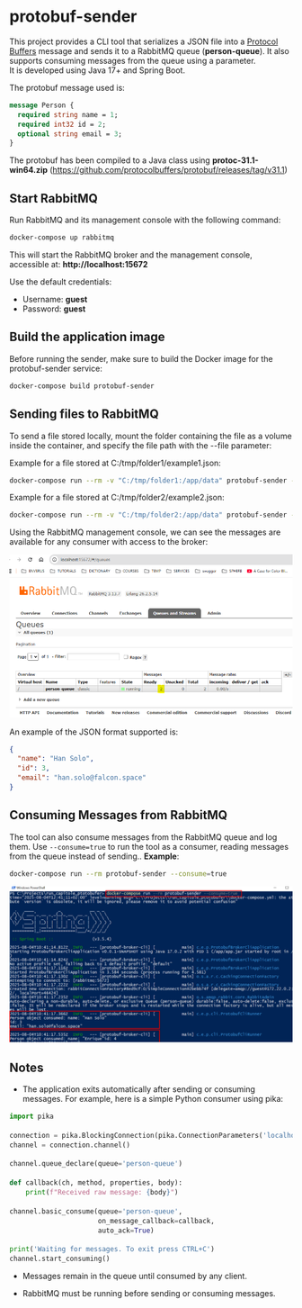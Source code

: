# protobuf-sender
This project provides a CLI tool that serializes a JSON file into a [Protocol Buffers](https://developers.google.com/protocol-buffers) message and sends it to a RabbitMQ queue (**person-queue**).
It also supports consuming messages from the queue using a parameter.  
It is developed using Java 17+ and Spring Boot.

The protobuf message used is:

```proto
message Person {
  required string name = 1;
  required int32 id = 2;
  optional string email = 3;
}
```
The protobuf has been compiled to a Java class using **protoc-31.1-win64.zip** (https://github.com/protocolbuffers/protobuf/releases/tag/v31.1)

## Start RabbitMQ

Run RabbitMQ and its management console with the following command:

```bash
docker-compose up rabbitmq
```
This will start the RabbitMQ broker and the management console, accessible at:
**http://localhost:15672**

Use the default credentials:  
- Username: **guest**  
- Password: **guest**  

## Build the application image
Before running the sender, make sure to build the Docker image for the protobuf-sender service:

```bash
docker-compose build protobuf-sender
```
##  Sending files to RabbitMQ
To send a file stored locally, mount the folder containing the file as a volume inside the container, and specify the file path with the --file parameter:  

Example for a file stored at C:/tmp/folder1/example1.json:
```bash
docker-compose run --rm -v "C:/tmp/folder1:/app/data" protobuf-sender --file=/app/data/example1.json
```
Example for a file stored at C:/tmp/folder2/example2.json:

```bash
docker-compose run --rm -v "C:/tmp/folder2:/app/data" protobuf-sender --file=/app/data/example2.json
```
Using the RabbitMQ management console, we can see the messages are available for any consumer with access to the broker:  

![RabbitMQ console](docs/img/rabbitmqconsole.PNG)  

An example of the JSON format supported is:
```json
{
  "name": "Han Solo",
  "id": 3,
  "email": "han.solo@falcon.space"
}
```
##  Consuming Messages from RabbitMQ  
The tool can also consume messages from the RabbitMQ queue and log them.
Use ```--consume=true``` to run the tool as a consumer, reading messages from the queue instead of sending..
**Example**:
```bash
docker-compose run --rm protobuf-sender --consume=true
```  
![consumer](docs/img/consumer.PNG)  

## Notes ##
- The application exits automatically after sending or consuming messages. For example, here is a simple Python consumer using pika:
```python
import pika

connection = pika.BlockingConnection(pika.ConnectionParameters('localhost'))
channel = connection.channel()

channel.queue_declare(queue='person-queue')

def callback(ch, method, properties, body):
    print(f"Received raw message: {body}")

channel.basic_consume(queue='person-queue',
                      on_message_callback=callback,
                      auto_ack=True)

print('Waiting for messages. To exit press CTRL+C')
channel.start_consuming()
```

- Messages remain in the queue until consumed by any client.

- RabbitMQ must be running before sending or consuming messages.